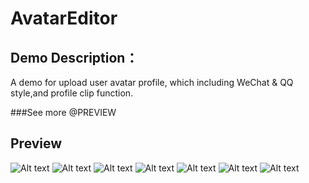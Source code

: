 # AvatarEditor


## Demo Description：
A demo for upload user avatar profile, which including WeChat & QQ style,and profile clip function.

###See more @PREVIEW

## Preview

![Alt text](https://github.com/ceycochan/AvatarEditor/blob/master/app/src/main/res/drawable-xxhdpi/p1.jpg)
![Alt text](https://github.com/ceycochan/AvatarEditor/blob/master/app/src/main/res/drawable-xxhdpi/p2.jpg)
![Alt text](https://github.com/ceycochan/AvatarEditor/blob/master/app/src/main/res/drawable-xxhdpi/p3.jpg)
![Alt text](https://github.com/ceycochan/AvatarEditor/blob/master/app/src/main/res/drawable-xxhdpi/p4.jpg)
![Alt text](https://github.com/ceycochan/AvatarEditor/blob/master/app/src/main/res/drawable-xxhdpi/p5.jpg)
![Alt text](https://github.com/ceycochan/AvatarEditor/blob/master/app/src/main/res/drawable-xxhdpi/p6.jpg)
![Alt text](https://github.com/ceycochan/AvatarEditor/blob/master/app/src/main/res/drawable-xxhdpi/p7.jpg)
